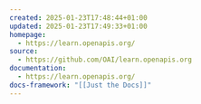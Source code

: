 ```yaml
---
created: 2025-01-23T17:48:44+01:00
updated: 2025-01-23T17:49:33+01:00
homepage:
  - https://learn.openapis.org/
source:
  - https://github.com/OAI/learn.openapis.org
documentation:
  - https://learn.openapis.org/
docs-framework: "[[Just the Docs]]"
---
```

